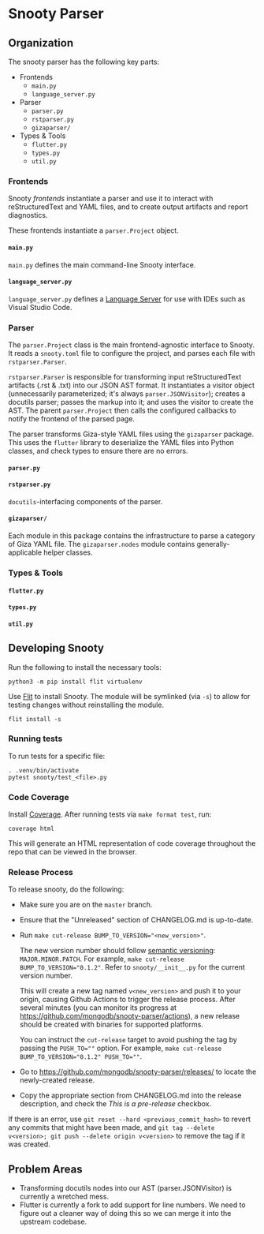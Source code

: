 # Snooty Parser

## Organization

The snooty parser has the following key parts:

* Frontends
  * `main.py`
  * `language_server.py`
* Parser
  * `parser.py`
  * `rstparser.py`
  * `gizaparser/`
* Types & Tools
  * `flutter.py`
  * `types.py`
  * `util.py`

### Frontends

Snooty *frontends* instantiate a parser and use it to interact with
reStructuredText and YAML files, and to create output artifacts and
report diagnostics.

These frontends instantiate a `parser.Project` object.

#### `main.py`

`main.py` defines the main command-line Snooty interface.

#### `language_server.py`

`language_server.py` defines a
[Language Server](https://microsoft.github.io/language-server-protocol/specification)
for use with IDEs such as Visual Studio Code.

### Parser

The `parser.Project` class is the main frontend-agnostic interface to
Snooty. It reads a `snooty.toml` file to configure the project, and
parses each file with `rstparser.Parser`.

`rstparser.Parser` is responsible for transforming input reStructuredText artifacts
(.rst & .txt) into our JSON AST format. It instantiates a visitor object
(unnecessarily parameterized; it's always `parser.JSONVisitor`); creates
a docutils parser; passes the markup into it; and uses the visitor to
create the AST. The parent `parser.Project` then calls the configured
callbacks to notify the frontend of the parsed page.

The parser transforms Giza-style YAML files using the `gizaparser`
package. This uses the `flutter` library to deserialize the YAML files
into Python classes, and check types to ensure there are no errors.

#### `parser.py`

#### `rstparser.py`

`docutils`-interfacing components of the parser.

#### `gizaparser/`

Each module in this package contains the infrastructure to parse a category
of Giza YAML file. The `gizaparser.nodes` module contains generally-applicable
helper classes.

### Types & Tools

#### `flutter.py`

#### `types.py`

#### `util.py`

## Developing Snooty

Run the following to install the necessary tools:

```shell
python3 -m pip install flit virtualenv
```

Use [Flit](https://flit.readthedocs.io/en/latest/) to install Snooty. The module will be symlinked (via `-s`) to allow for testing changes without reinstalling the module.

```shell
flit install -s
```

### Running tests

To run tests for a specific file:

```shell
. .venv/bin/activate
pytest snooty/test_<file>.py
```

### Code Coverage

Install [Coverage](https://coverage.readthedocs.io/en/v4.5.x/). After running tests via `make format test`, run:

```shell
coverage html
```

This will generate an HTML representation of code coverage throughout the repo that can be viewed in the browser.

### Release Process

To release snooty, do the following:

* Make sure you are on the `master` branch.

* Ensure that the "Unreleased" section of CHANGELOG.md is up-to-date.

* Run `make cut-release BUMP_TO_VERSION="<new_version>"`.

  The new version number should follow [semantic versioning](https://semver.org):
  `MAJOR.MINOR.PATCH`. For example, `make cut-release BUMP_TO_VERSION="0.1.2"`.
  Refer to `snooty/__init__.py` for the current version number.

  This will create a new tag named `v<new_version>` and push it to your origin,
  causing Github Actions to trigger the release process. After several minutes
  (you can monitor its progress at <https://github.com/mongodb/snooty-parser/actions>),
  a new release should be created with binaries for supported platforms.

  You can instruct the `cut-release` target to avoid pushing the tag by passing the
  `PUSH_TO=""` option. For example, `make cut-release BUMP_TO_VERSION="0.1.2" PUSH_TO=""`.

* Go to <https://github.com/mongodb/snooty-parser/releases/> to locate the newly-created
  release.

* Copy the appropriate section from CHANGELOG.md into the release description, and
  check the _This is a pre-release_ checkbox.

If there is an error, use `git reset --hard <previous_commit_hash>` to revert any
commits that might have been made, and
`git tag --delete v<version>; git push --delete origin v<version>` to remove the
tag if it was created.

## Problem Areas

* Transforming docutils nodes into our AST (parser.JSONVisitor) is
  currently a wretched mess.
* Flutter is currently a fork to add support for line numbers. We need to
  figure out a cleaner way of doing this so we can merge it into the
  upstream codebase.
